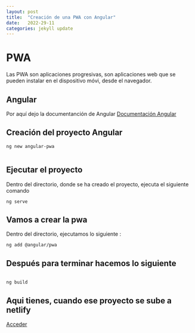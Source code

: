 ```yaml
---
layout: post
title:  "Creación de una PWA con Angular"
date:   2022-29-11
categories: jekyll update
---
```



# PWA

Las PWA son aplicaciones progresivas, son aplicaciones web que se pueden instalar en el dispositivo móvi, desde el navegador.

## Angular

Por aquí dejo la documentanción de Angular <a href="https://angular.io/"> Documentación Angular</a>


## Creación del proyecto Angular

~~~~
ng new angular-pwa


~~~~

## Ejecutar el proyecto

Dentro del directorio, donde se ha creado el proyecto, ejecuta el siguiente comando

~~~~
ng serve
~~~~


## Vamos a crear la pwa

Dentro del directorio, ejecutamos lo siguiente :

~~~~
ng add @angular/pwa
~~~~

## Después para terminar hacemos lo siguiente

~~~~

ng build
~~~~


## Aqui tienes, cuando ese proyecto se sube a netlify

<a href="https://portafoliotriple.netlify.app/"> Acceder</a>
